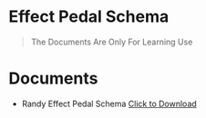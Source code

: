 # Effect Pedal Schema
> The Documents Are Only For Learning Use

# Documents
- Randy Effect Pedal Schema
<a href="RandyEffectPedalSchema.zip" download>Click to Download</a>
